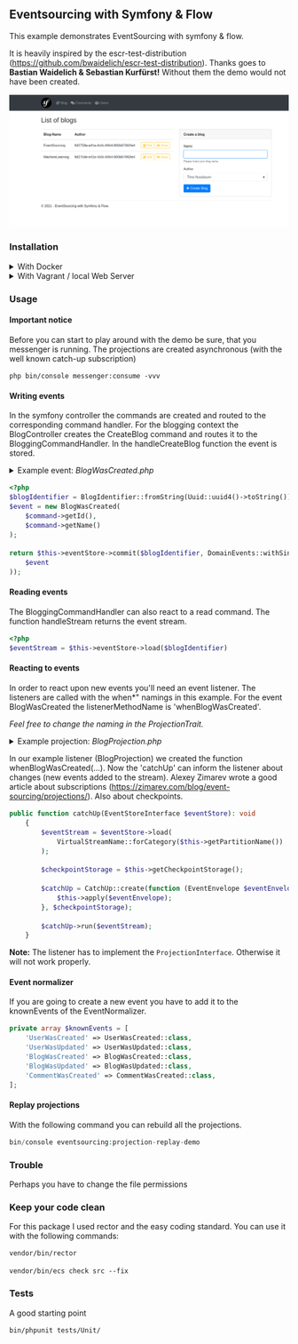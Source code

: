 ## Eventsourcing with Symfony & Flow

This example demonstrates EventSourcing with symfony & flow.

It is heavily inspired by the escr-test-distribution (https://github.com/bwaidelich/escr-test-distribution).
Thanks goes to <b>Bastian Waidelich & Sebastian Kurfürst!</b> Without them the demo would not have been created.

<img alt="Pic of the demo exapmple" src="docs/pic.png" />

### Installation

<details><summary>With Docker</summary>

```
cd .docker
```

Change the path to your local directory

```
vim .env
```

```
docker-compose up -d
```

Execute into the event-sourcing.app container

```
docker exec -it eventsourcing-app bash
```

#### Inside the container

```
composer install
```

Migrate the domain models (for this example)

```
php bin/console doctrine:migrations:migrate
```

If you want to use phpMyAdmin you have to do some additional work.

```
docker exec -it eventsourcing-mysql bash
```

Open the mysql console

```
mysql -uroot -proot
```

Execute the following two commands

```
ALTER USER 'root'@'localhost' IDENTIFIED WITH mysql_native_password BY 'root';
ALTER USER 'root'@'%' IDENTIFIED WITH mysql_native_password BY 'root';
```

#### Browser

Open your browser and insert localhost

</details>

<details><summary>With Vagrant / local Web Server</summary>

Navigate to your project directory. 

Migrate the domain models (for this example)

```
php bin/console doctrine:migrations:migrate
```

</details>

### Usage

#### Important notice

Before you can start to play around with the demo be sure, that you messenger is 
running. The projections are created asynchronous (with the well known catch-up subscription)

```
php bin/console messenger:consume -vvv
```



#### Writing events

In the symfony controller the commands are created and routed to the 
corresponding command handler. For the blogging context the BlogController 
creates the CreateBlog command and routes it to the BloggingCommandHandler. 
In the handleCreateBlog function the event is stored. 

<details><summary>Example event: <i>BlogWasCreated.php</i></summary>

```php
class BlogWasCreated implements EventInterface
{
    public function __construct(
        private readonly BlogIdentifier $id,
        private readonly string $name,
        private readonly UserIdentifier $author
    ) {
    }

    public function getId(): BlogIdentifier
    {
        return $this->id;
    }

    public function getName(): string
    {
        return $this->name;
    }

    public function getAuthor(): UserIdentifier
    {
        return $this->author;
    }

    public static function fromArray(array $values): EventInterface
    {
        return new self(
            BlogIdentifier::fromString($values['blogIdentifier']),
            $values['name'],
            UserIdentifier::fromString($values['author'])
        );
    }

    public function jsonSerialize(): array
    {
        return [
            'blogIdentifier' => $this->id,
            'name' => $this->name,
            'author' => $this->author,
        ];
    }
}
```
</details>

```php
<?php
$blogIdentifier = BlogIdentifier::fromString(Uuid::uuid4()->toString());
$event = new BlogWasCreated(
    $command->getId(), 
    $command->getName()
);

return $this->eventStore->commit($blogIdentifier, DomainEvents::withSingleEvent(
    $event
));
```

#### Reading events

The BloggingCommandHandler can also react to a read command.
The function handleStream returns the event stream.

```php
<?php
$eventStream = $this->eventStore->load($blogIdentifier)
```

#### Reacting to events

In order to react upon new events you'll need an event listener.
The listeners are called with the when*" namings in this example. 
For the event BlogWasCreated the listenerMethodName 
is 'whenBlogWasCreated'. 

*Feel free to change the naming in the ProjectionTrait.* 

<details><summary>Example projection: <i>BlogProjection.php</i></summary>

```php
<?php
class BlogProjection implements ProjectionInterface
{
    use ProjectionTrait;

    public function __construct(
        private readonly Connection $connection,
        private readonly BlogRepository $blogRepository,
        private readonly EventNormalizer $eventNormalizer,
        private readonly CommentRepository $commentRepository
    ) {
    }

    public function whenBlogWasCreated(BlogWasCreated $event)
    {
        $this->blogRepository->addByEvent($event);
    }

```
</details>

In our example listener (BlogProjection) we created the function whenBlogWasCreated(...).
Now the 'catchUp' can inform the listener about changes (new events added to the stream).
Alexey Zimarev wrote a good article about subscriptions (https://zimarev.com/blog/event-sourcing/projections/).
Also about checkpoints. 

```php
public function catchUp(EventStoreInterface $eventStore): void
    {
        $eventStream = $eventStore->load(
            VirtualStreamName::forCategory($this->getPartitionName())
        );

        $checkpointStorage = $this->getCheckpointStorage();

        $catchUp = CatchUp::create(function (EventEnvelope $eventEnvelope) {
            $this->apply($eventEnvelope);
        }, $checkpointStorage);

        $catchUp->run($eventStream);
    }
```

<b>Note:</b> The listener has to implement the `ProjectionInterface`. Otherwise it will not work properly.

#### Event normalizer

If you are going to create a new event you have to add it to the knownEvents
of the EventNormalizer. 

```php
private array $knownEvents = [
    'UserWasCreated' => UserWasCreated::class,
    'UserWasUpdated' => UserWasUpdated::class,
    'BlogWasCreated' => BlogWasCreated::class,
    'BlogWasUpdated' => BlogWasUpdated::class,
    'CommentWasCreated' => CommentWasCreated::class,
];
```


#### Replay projections

With the following command you can rebuild all the projections. 

```php
bin/console eventsourcing:projection-replay-demo
```

### Trouble

Perhaps you have to change the file permissions


### Keep your code clean

For this package I used rector and the easy coding standard. 
You can use it with the following commands:

```
vendor/bin/rector

vendor/bin/ecs check src --fix
```

### Tests 

A good starting point

```
bin/phpunit tests/Unit/
```
